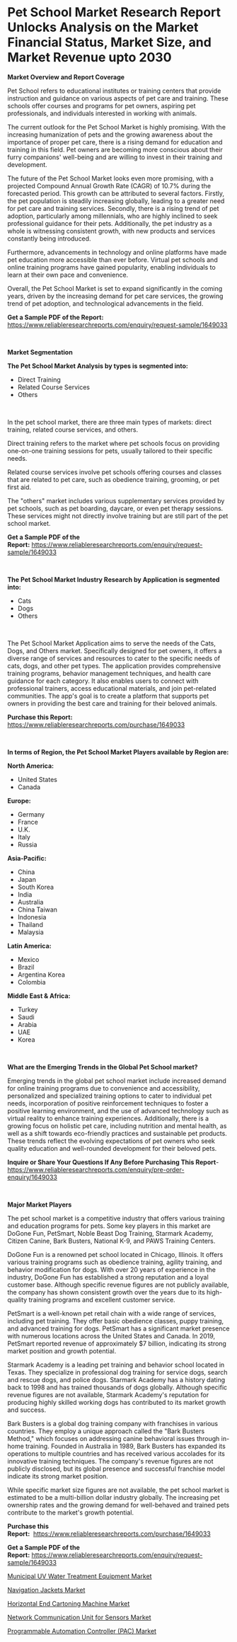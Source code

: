 <p><h1>Pet School Market Research Report Unlocks Analysis on the Market Financial Status, Market Size, and Market Revenue upto 2030</h1></p><p><strong>Market Overview and Report Coverage</strong></p>
<p><p>Pet School refers to educational institutes or training centers that provide instruction and guidance on various aspects of pet care and training. These schools offer courses and programs for pet owners, aspiring pet professionals, and individuals interested in working with animals.</p><p>The current outlook for the Pet School Market is highly promising. With the increasing humanization of pets and the growing awareness about the importance of proper pet care, there is a rising demand for education and training in this field. Pet owners are becoming more conscious about their furry companions' well-being and are willing to invest in their training and development.</p><p>The future of the Pet School Market looks even more promising, with a projected Compound Annual Growth Rate (CAGR) of 10.7% during the forecasted period. This growth can be attributed to several factors. Firstly, the pet population is steadily increasing globally, leading to a greater need for pet care and training services. Secondly, there is a rising trend of pet adoption, particularly among millennials, who are highly inclined to seek professional guidance for their pets. Additionally, the pet industry as a whole is witnessing consistent growth, with new products and services constantly being introduced.</p><p>Furthermore, advancements in technology and online platforms have made pet education more accessible than ever before. Virtual pet schools and online training programs have gained popularity, enabling individuals to learn at their own pace and convenience.</p><p>Overall, the Pet School Market is set to expand significantly in the coming years, driven by the increasing demand for pet care services, the growing trend of pet adoption, and technological advancements in the field.</p></p>
<p><strong>Get a Sample PDF of the Report:</strong> <a href="https://www.reliableresearchreports.com/enquiry/request-sample/1649033">https://www.reliableresearchreports.com/enquiry/request-sample/1649033</a></p>
<p>&nbsp;</p>
<p><strong>Market Segmentation</strong></p>
<p><strong>The Pet School Market Analysis by types is segmented into:</strong></p>
<p><ul><li>Direct Training</li><li>Related Course Services</li><li>Others</li></ul></p>
<p>&nbsp;</p>
<p><p>In the pet school market, there are three main types of markets: direct training, related course services, and others. </p><p>Direct training refers to the market where pet schools focus on providing one-on-one training sessions for pets, usually tailored to their specific needs.</p><p>Related course services involve pet schools offering courses and classes that are related to pet care, such as obedience training, grooming, or pet first aid.</p><p>The "others" market includes various supplementary services provided by pet schools, such as pet boarding, daycare, or even pet therapy sessions. These services might not directly involve training but are still part of the pet school market.</p></p>
<p><strong>Get a Sample PDF of the Report:</strong>&nbsp;<a href="https://www.reliableresearchreports.com/enquiry/request-sample/1649033">https://www.reliableresearchreports.com/enquiry/request-sample/1649033</a></p>
<p>&nbsp;</p>
<p><strong>The Pet School Market Industry Research by Application is segmented into:</strong></p>
<p><ul><li>Cats</li><li>Dogs</li><li>Others</li></ul></p>
<p>&nbsp;</p>
<p><p>The Pet School Market Application aims to serve the needs of the Cats, Dogs, and Others market. Specifically designed for pet owners, it offers a diverse range of services and resources to cater to the specific needs of cats, dogs, and other pet types. The application provides comprehensive training programs, behavior management techniques, and health care guidance for each category. It also enables users to connect with professional trainers, access educational materials, and join pet-related communities. The app's goal is to create a platform that supports pet owners in providing the best care and training for their beloved animals.</p></p>
<p><strong>Purchase this Report:</strong>&nbsp; <a href="https://www.reliableresearchreports.com/purchase/1649033">https://www.reliableresearchreports.com/purchase/1649033</a></p>
<p>&nbsp;</p>
<p><strong>In terms of Region, the Pet School Market Players available by Region are:</strong></p>
<p>
    <p> <strong> North America: </strong>
        <ul>
            <li>United States</li>
            <li>Canada</li>
        </ul>
        </p> 
    <p> <strong> Europe: </strong>
        <ul>
            <li>Germany</li>
            <li>France</li>
            <li>U.K.</li>
            <li>Italy</li>
            <li>Russia</li>
        </ul>
        </p> 
    <p> <strong> Asia-Pacific: </strong>
        <ul>
            <li>China</li>
            <li>Japan</li>
            <li>South Korea</li>
            <li>India</li>
            <li>Australia</li>
            <li>China Taiwan</li>
            <li>Indonesia</li>
            <li>Thailand</li>
            <li>Malaysia</li>
        </ul>
        </p> 
    <p> <strong> Latin America: </strong>
        <ul>
            <li>Mexico</li>
            <li>Brazil</li>
            <li>Argentina Korea</li>
            <li>Colombia</li>
        </ul>
        </p> 
    <p> <strong> Middle East & Africa: </strong>
        <ul>
            <li>Turkey</li>
            <li>Saudi</li>
            <li>Arabia</li>
            <li>UAE</li>
            <li>Korea</li>
        </ul>
    </p>
    </p>
<p>&nbsp;</p>
<p><strong>What are the Emerging Trends in the Global Pet School market?</strong></p>
<p><p>Emerging trends in the global pet school market include increased demand for online training programs due to convenience and accessibility, personalized and specialized training options to cater to individual pet needs, incorporation of positive reinforcement techniques to foster a positive learning environment, and the use of advanced technology such as virtual reality to enhance training experiences. Additionally, there is a growing focus on holistic pet care, including nutrition and mental health, as well as a shift towards eco-friendly practices and sustainable pet products. These trends reflect the evolving expectations of pet owners who seek quality education and well-rounded development for their beloved pets.</p></p>
<p><strong>Inquire or Share Your Questions If Any Before Purchasing This Report</strong>- <a href="https://www.reliableresearchreports.com/enquiry/pre-order-enquiry/1649033">https://www.reliableresearchreports.com/enquiry/pre-order-enquiry/1649033</a></p>
<p>&nbsp;</p>
<p><strong>Major Market Players</strong></p>
<p><p>The pet school market is a competitive industry that offers various training and education programs for pets. Some key players in this market are DoGone Fun, PetSmart, Noble Beast Dog Training, Starmark Academy, Citizen Canine, Bark Busters, National K-9, and PAWS Training Centers.</p><p>DoGone Fun is a renowned pet school located in Chicago, Illinois. It offers various training programs such as obedience training, agility training, and behavior modification for dogs. With over 20 years of experience in the industry, DoGone Fun has established a strong reputation and a loyal customer base. Although specific revenue figures are not publicly available, the company has shown consistent growth over the years due to its high-quality training programs and excellent customer service.</p><p>PetSmart is a well-known pet retail chain with a wide range of services, including pet training. They offer basic obedience classes, puppy training, and advanced training for dogs. PetSmart has a significant market presence with numerous locations across the United States and Canada. In 2019, PetSmart reported revenue of approximately $7 billion, indicating its strong market position and growth potential.</p><p>Starmark Academy is a leading pet training and behavior school located in Texas. They specialize in professional dog training for service dogs, search and rescue dogs, and police dogs. Starmark Academy has a history dating back to 1998 and has trained thousands of dogs globally. Although specific revenue figures are not available, Starmark Academy's reputation for producing highly skilled working dogs has contributed to its market growth and success.</p><p>Bark Busters is a global dog training company with franchises in various countries. They employ a unique approach called the "Bark Busters Method," which focuses on addressing canine behavioral issues through in-home training. Founded in Australia in 1989, Bark Busters has expanded its operations to multiple countries and has received various accolades for its innovative training techniques. The company's revenue figures are not publicly disclosed, but its global presence and successful franchise model indicate its strong market position.</p><p>While specific market size figures are not available, the pet school market is estimated to be a multi-billion dollar industry globally. The increasing pet ownership rates and the growing demand for well-behaved and trained pets contribute to the market's growth potential.</p></p>
<p><strong>Purchase this Report:</strong>&nbsp;&nbsp;<a href="https://www.reliableresearchreports.com/purchase/1649033">https://www.reliableresearchreports.com/purchase/1649033</a></p>
<p></p>
<p><strong>Get a Sample PDF of the Report:</strong>&nbsp;<a href="https://www.reliableresearchreports.com/enquiry/request-sample/1649033">https://www.reliableresearchreports.com/enquiry/request-sample/1649033</a></p>
<p><p><a href="https://github.com/dringals/Market-Research-Report-List-1/blob/main/municipal-uv-water-treatment-equipment-market.md">Municipal UV Water Treatment Equipment Market</a></p><p><a href="https://www.linkedin.com/pulse/navigation-jackets-market-challenges-opportunities-growth-drivers/">Navigation Jackets Market</a></p><p><a href="https://medium.com/@soledadroob625/horizontal-end-cartoning-machine-market-insight-market-trends-growth-forecasted-from-2023-to-ed60163e50a3">Horizontal End Cartoning Machine Market</a></p><p><a href="https://www.linkedin.com/pulse/network-communication-unit-sensors-market-research-report/">Network Communication Unit for Sensors Market</a></p><p><a href="https://medium.com/@darrensipes2023/programmable-automation-controller-pac-market-size-cagr-trends-2024-2030-c4812d81ced4">Programmable Automation Controller (PAC) Market</a></p></p>